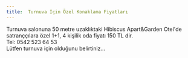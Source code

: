 ```yaml
---
title:  Turnuva İçin Özel Konaklama Fiyatları
---
```


Turnuva salonuna 50 metre uzaklıktaki Hibiscus Apart&Garden Otel'de satranççılara özel 1+1, 4 kişilik oda fiyatı 150 TL dir.  
Tel: 0542 523 64 53  
Lütfen turnuva için olduğunu belirtiniz...
